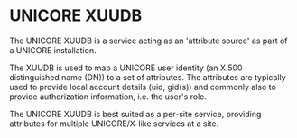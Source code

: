 # UNICORE XUUDB

The UNICORE XUUDB is a service acting as an 'attribute source' as part
of a UNICORE installation.

The XUUDB is used to map a UNICORE user identity (an X.500
distinguished name (DN)) to a set of attributes. The attributes are
typically used to provide local account details (uid, gid(s)) and
commonly also to provide authorization information, i.e. the
user's role.

The UNICORE XUUDB is best suited as a per-site service, providing
attributes for multiple UNICORE/X-like services at a site.
